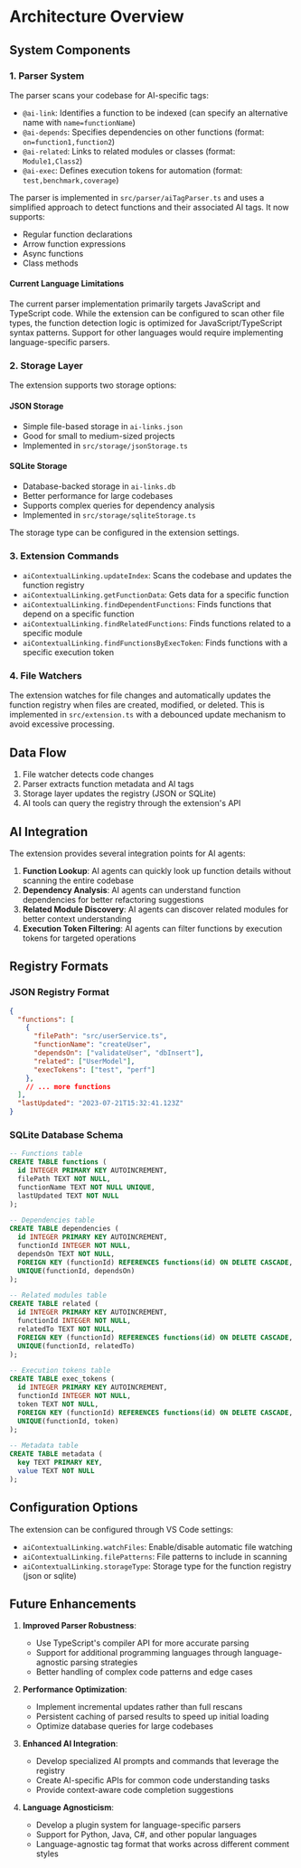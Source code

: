# Architecture Overview

## System Components

### 1. Parser System
The parser scans your codebase for AI-specific tags:
- `@ai-link`: Identifies a function to be indexed (can specify an alternative name with `name=functionName`)
- `@ai-depends`: Specifies dependencies on other functions (format: `on=function1,function2`)
- `@ai-related`: Links to related modules or classes (format: `Module1,Class2`)
- `@ai-exec`: Defines execution tokens for automation (format: `test,benchmark,coverage`)

The parser is implemented in `src/parser/aiTagParser.ts` and uses a simplified approach to detect functions and their associated AI tags. It now supports:
- Regular function declarations
- Arrow function expressions
- Async functions
- Class methods

#### Current Language Limitations
The current parser implementation primarily targets JavaScript and TypeScript code. While the extension can be configured to scan other file types, the function detection logic is optimized for JavaScript/TypeScript syntax patterns. Support for other languages would require implementing language-specific parsers.

### 2. Storage Layer
The extension supports two storage options:

#### JSON Storage
- Simple file-based storage in `ai-links.json`
- Good for small to medium-sized projects
- Implemented in `src/storage/jsonStorage.ts`

#### SQLite Storage
- Database-backed storage in `ai-links.db`
- Better performance for large codebases
- Supports complex queries for dependency analysis
- Implemented in `src/storage/sqliteStorage.ts`

The storage type can be configured in the extension settings.

### 3. Extension Commands
- `aiContextualLinking.updateIndex`: Scans the codebase and updates the function registry
- `aiContextualLinking.getFunctionData`: Gets data for a specific function
- `aiContextualLinking.findDependentFunctions`: Finds functions that depend on a specific function
- `aiContextualLinking.findRelatedFunctions`: Finds functions related to a specific module
- `aiContextualLinking.findFunctionsByExecToken`: Finds functions with a specific execution token

### 4. File Watchers
The extension watches for file changes and automatically updates the function registry when files are created, modified, or deleted. This is implemented in `src/extension.ts` with a debounced update mechanism to avoid excessive processing.

## Data Flow

1. File watcher detects code changes
2. Parser extracts function metadata and AI tags
3. Storage layer updates the registry (JSON or SQLite)
4. AI tools can query the registry through the extension's API

## AI Integration

The extension provides several integration points for AI agents:

1. **Function Lookup**: AI agents can quickly look up function details without scanning the entire codebase
2. **Dependency Analysis**: AI agents can understand function dependencies for better refactoring suggestions
3. **Related Module Discovery**: AI agents can discover related modules for better context understanding
4. **Execution Token Filtering**: AI agents can filter functions by execution tokens for targeted operations

## Registry Formats

### JSON Registry Format

```json
{
  "functions": [
    {
      "filePath": "src/userService.ts",
      "functionName": "createUser",
      "dependsOn": ["validateUser", "dbInsert"],
      "related": ["UserModel"],
      "execTokens": ["test", "perf"]
    },
    // ... more functions
  ],
  "lastUpdated": "2023-07-21T15:32:41.123Z"
}
```

### SQLite Database Schema

```sql
-- Functions table
CREATE TABLE functions (
  id INTEGER PRIMARY KEY AUTOINCREMENT,
  filePath TEXT NOT NULL,
  functionName TEXT NOT NULL UNIQUE,
  lastUpdated TEXT NOT NULL
);

-- Dependencies table
CREATE TABLE dependencies (
  id INTEGER PRIMARY KEY AUTOINCREMENT,
  functionId INTEGER NOT NULL,
  dependsOn TEXT NOT NULL,
  FOREIGN KEY (functionId) REFERENCES functions(id) ON DELETE CASCADE,
  UNIQUE(functionId, dependsOn)
);

-- Related modules table
CREATE TABLE related (
  id INTEGER PRIMARY KEY AUTOINCREMENT,
  functionId INTEGER NOT NULL,
  relatedTo TEXT NOT NULL,
  FOREIGN KEY (functionId) REFERENCES functions(id) ON DELETE CASCADE,
  UNIQUE(functionId, relatedTo)
);

-- Execution tokens table
CREATE TABLE exec_tokens (
  id INTEGER PRIMARY KEY AUTOINCREMENT,
  functionId INTEGER NOT NULL,
  token TEXT NOT NULL,
  FOREIGN KEY (functionId) REFERENCES functions(id) ON DELETE CASCADE,
  UNIQUE(functionId, token)
);

-- Metadata table
CREATE TABLE metadata (
  key TEXT PRIMARY KEY,
  value TEXT NOT NULL
);
```

## Configuration Options

The extension can be configured through VS Code settings:

- `aiContextualLinking.watchFiles`: Enable/disable automatic file watching
- `aiContextualLinking.filePatterns`: File patterns to include in scanning
- `aiContextualLinking.storageType`: Storage type for the function registry (json or sqlite)

## Future Enhancements

1. **Improved Parser Robustness**: 
   - Use TypeScript's compiler API for more accurate parsing
   - Support for additional programming languages through language-agnostic parsing strategies
   - Better handling of complex code patterns and edge cases

2. **Performance Optimization**:
   - Implement incremental updates rather than full rescans
   - Persistent caching of parsed results to speed up initial loading
   - Optimize database queries for large codebases

3. **Enhanced AI Integration**:
   - Develop specialized AI prompts and commands that leverage the registry
   - Create AI-specific APIs for common code understanding tasks
   - Provide context-aware code completion suggestions

4. **Language Agnosticism**:
   - Develop a plugin system for language-specific parsers
   - Support for Python, Java, C#, and other popular languages
   - Language-agnostic tag format that works across different comment styles 